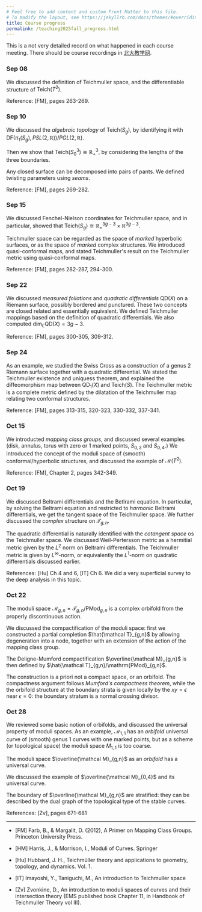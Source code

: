 ```yaml
---
# Feel free to add content and custom Front Matter to this file.
# To modify the layout, see https://jekyllrb.com/docs/themes/#overriding-theme-defaults
title: Course progress
permalink: /teaching2025fall_progress.html
---
```


<style>
  #main {
    font-size: 85%; /* Adjust this percentage as you like */
  }
</style>

This is a not very detailed record on what happened in each course meeting. There should be course recordings in [北大教学网](https://course.pku.edu.cn).

### Sep 08

We discussed the definition of Teichmuller space, and the differentiable structure of $\mathrm{Teich}(T^2)$. 

Reference: [FM], pages 263-269. 


### Sep 10

We discussed the *algebraic topology* of $\mathrm{Teich}(S_g)$, by identifying it with $\mathrm{DF}(\pi_1(S_g),PSL(2,\mathbb R))/PGL(2,\mathbb R)$.

Then we show that $\mathrm{Teich}(S_0^3)\cong\mathbb R^3_+$, by considering the lengths of the three boundaries.

Any closed surface can be decomposed into pairs of pants. We defined twisting parameters using *seams*. 

Reference: [FM], pages 269-282.

### Sep 15

We discussed Fenchel-Nielson coordinates for Teichmuller space, and in particular, showed that $\mathrm{Teich}(S_g)\cong \mathbb R^{3g-3}_+\times \mathbb R^{3g-3}$.

Teichmuller space can be regarded as the space of *marked* hyperbolic surfaces, or as the space of *marked* complex structures. We introduced quasi-conformal maps, and stated Teichmuller's result on the Teichmuller metric using quasi-conformal maps.

Reference: [FM], pages 282-287, 294-300.

### Sep 22

We discussed *measured foliations* and *quadratic differentials* $\mathrm{QD}(X)$ on a Riemann surface, possibly bordered and punctured. These two concepts are closed related and essentially equivalent. We defined Teichmuller mappings based on the definition of quadratic differentials. We also computed $\mathrm{dim}_{\mathbb C} \mathrm{QD}(X)=3g-3$. 

Reference: [FM], pages 300-305, 309-312.

### Sep 24

As an example, we studied the Swiss Cross as a construction of a genus $2$ Riemann surface together with a quadratic differential. We stated the Teichmuller existence and uniquess theorem, and explained the diffeomorphism map between $\mathrm{QD}_1(X)$ and $\mathrm{Teich}(S)$. The Teichmuller metric is a complete metric defined by the dilatation of the Teichmuller map relating two conformal structures. 

Reference: [FM], pages 313-315, 320-323, 330-332, 337-341.

### Oct 15

We introducted *mapping class groups*, and discussed several examples (disk, annulus, torus with zero or $1$ marked points, $S_{0,3}$ and $S_{0,4}$.) We introduced the concept of the moduli space of (smooth) conformal/hyperbolic structures, and discussed the example of $\mathcal M(T^2)$.

Reference: [FM], Chapter 2, pages 342-349.

### Oct 19

We discussed Beltrami differentials and the Betlrami equation. In particular, by solving the Beltrami equation and restricted to *harmonic* Beltrami differentials, we get the tangent space of the Teichmuller space. We further discussed the *complex* structure on $\mathcal T_{g,n}$.

The quadratic differential is naturally identified with the *cotangent space* os the Teichmuller space. We discussed Weil-Pertersson metric as a hermitial metric given by the $L^2$ norm on Beltrami differentials. The Teichmuller metric is given by $L^\infty$-norm, or equivalently the $L^1$-norm on quadratic differentials discussed earlier.

References: [Hu] Ch 4 and 6, [IT] Ch 6. We did a very superficial survey to the deep analysis in this topic.

### Oct 22

The moduli space $\mathcal M_{g,n}=\mathcal T_{g,n}/\mathrm{PMod}_{g,n}$ is a complex orbifold from the properly discontinuous action.

We discussed the compactification of the moduli space: first we constructed a partial completion $\hat{\mathcal T}_{g,n}$ by allowing degeneration into a node, together with an extension of the action of the mapping class group. 

The Deligne-Mumford compactification $\overline{\mathcal M}_{g,n}$ is then defined by $\hat{\mathcal T}_{g,n}/\mathrm{PMod}_{g,n}$.

The construction is a priori not a compact space, or an orbifold. The compactness argument follows *Mumford's compactness theorem*, while the the orbifold structure at the boundary strata is given locally by the $xy=\epsilon$ near $\epsilon=0$: the boundary stratum is a normal crossing divisor. 

### Oct 28

We reviewed some basic notion of orbifolds, and discussed the universal property of moduli spaces. As an example, $\mathcal M_{1,1}$ has an *orbifold* universal curve of (smooth) genus $1$ curves with one marked points, but as a scheme (or topological space) the moduli space $M_{1,1}$ is too coarse.

The moduli space $\overline{\mathcal M}_{g,n}$ as an *orbifold* has a universal curve. 

We discussed the example of $\overline{\mathcal M}_{0,4}$ and its universal curve.

The boundary of $\overline{\mathcal M}_{g,n}$ are stratified: they can be described by the dual graph of the topological type of the stable curves.  

References: [Zv], pages 671-681


---

- [FM] Farb, B., & Margalit, D. (2012), A Primer on Mapping Class Groups. Princeton University Press.

- [HM] Harris, J., & Morrison, I., Moduli of Curves. Springer

- [Hu] Hubbard, J. H., Teichmüller theory and applications to geometry, topology, and dynamics. Vol. 1.

- [IT] Imayoshi, Y., Taniguchi, M., An  introduction to Teichmuller space

- [Zv] Zvonkine, D., An introduction to moduli spaces of curves and their intersection theory (EMS published book Chapter 11, in Handbook of Teichmuller Theory vol III).